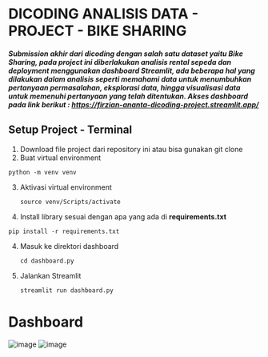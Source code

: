 # DICODING ANALISIS DATA - PROJECT - BIKE SHARING 
##### Submission akhir dari dicoding dengan salah satu dataset yaitu **Bike Sharing**, pada project ini diberlakukan analisis rental sepeda dan deployment menggunakan dashboard Streamlit, ada beberapa hal yang dilakukan dalam analisis seperti memahami data untuk menumbuhkan pertanyaan permasalahan, eksplorasi data, hingga visualisasi data untuk memenuhi pertanyaan yang telah ditentukan. Akses dashboard pada link berikut : https://firzian-ananta-dicoding-project.streamlit.app/

## Setup Project - Terminal
1. Download file project dari repository ini atau bisa gunakan git clone
2. Buat virtual environment
  ```
  python -m venv venv
  ```
3. Aktivasi virtual environment
   ```
   source venv/Scripts/activate
   ```
3. Install library sesuai dengan apa yang ada di **requirements.txt**
  ```
  pip install -r requirements.txt
  ```
4. Masuk ke direktori dashboard
   ```
   cd dashboard.py
   ```
5. Jalankan Streamlit
   ```
   streamlit run dashboard.py
   ```

# Dashboard
![image](https://github.com/user-attachments/assets/9fa870c5-6cfa-45ea-bbfe-6ad971e1c98e)
![image](https://github.com/user-attachments/assets/4319561d-e60b-4260-99e8-06b51682f988)
